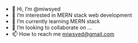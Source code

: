 - 👋 Hi, I’m @miwsyed
- 👀 I’m interested in MERN stack web development
- 🌱 I’m currently learning MERN stack
- 💞️ I’m looking to collaborate on ...
- 📫 How to reach me miwsyed@gmail.com

<!---
miwsyed/miwsyed is a ✨ special ✨ repository because its `README.md` (this file) appears on your GitHub profile.
You can click the Preview link to take a look at your changes.
--->
